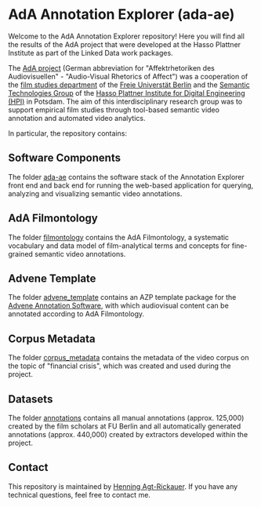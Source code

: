 # AdA Annotation Explorer (ada-ae)

Welcome to the AdA Annotation Explorer repository! Here you will find all the results of the AdA project that were developed at the Hasso Plattner Institute as part of the Linked Data work packages.

The [AdA project](https://projectada.github.io/) (German abbreviation for "Affektrhetoriken des Audiovisuellen" - "Audio-Visual Rhetorics of Affect") was a cooperation of the [film studies department](https://www.ada.cinepoetics.fu-berlin.de/en/index.html) of the [Freie Universtät Berlin](https://www.fu-berlin.de/en/) and the [Semantic Technologies Group](https://hpi.de/meinel/knowledge-tech/former-topics/semantics.html) of the [Hasso Plattner Institute for Digital Engineering (HPI)](https://hpi.de/de/index.html) in Potsdam. The aim of this interdisciplinary research group was to support empirical film studies through tool-based semantic video annotation and automated video analytics.

In particular, the repository contains:

## Software Components

The folder [ada-ae](ada-ae/) contains the software stack of the Annotation Explorer front end and back end for running the web-based application for querying, analyzing and visualizing semantic video annotations.

## AdA Filmontology

The folder [filmontology](filmontology/) contains the AdA Filmontology, a systematic vocabulary and data model of film-analytical terms and concepts for fine-grained semantic video annotations.

## Advene Template

The folder [advene_template](advene_template/) contains an AZP template package for the [Advene Annotation Software](https://github.com/oaubert/advene), with which audiovisual content can be annotated according to AdA Filmontology.

## Corpus Metadata

The folder [corpus_metadata](corpus_metadata/) contains the metadata of the video corpus on the topic of "financial crisis", which was created and used during the project. 

## Datasets

The folder [annotations](annotations/) contains all manual annotations (approx. 125,000) created by the film scholars at FU Berlin and all automatically generated annotations (approx. 440,000) created by extractors developed within the project.

## Contact

This repository is maintained by [Henning Agt-Rickauer](https://hagt.github.io/). If you have any technical questions, feel free to contact me.

